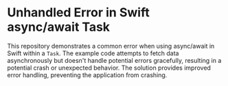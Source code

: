 # Unhandled Error in Swift async/await Task

This repository demonstrates a common error when using async/await in Swift within a `Task`.  The example code attempts to fetch data asynchronously but doesn't handle potential errors gracefully, resulting in a potential crash or unexpected behavior. The solution provides improved error handling, preventing the application from crashing.